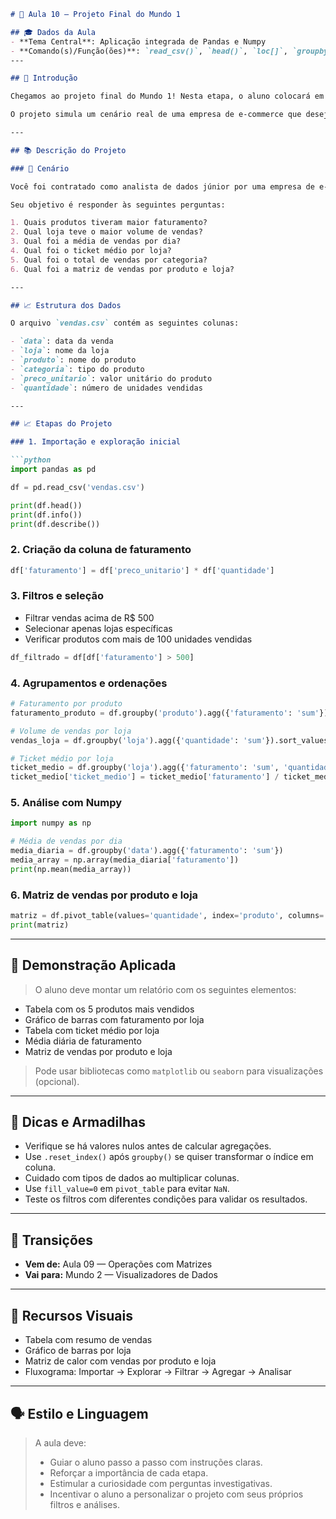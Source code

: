 ```markdown
# 🧠 Aula 10 — Projeto Final do Mundo 1

## 🎓 Dados da Aula
- **Tema Central**: Aplicação integrada de Pandas e Numpy
- **Comando(s)/Função(ões)**: `read_csv()`, `head()`, `loc[]`, `groupby()`, `agg()`, `np.array()`, `np.mean()`, `np.dot()`
---

## 📍 Introdução

Chegamos ao projeto final do Mundo 1! Nesta etapa, o aluno colocará em prática todos os conceitos aprendidos ao longo das aulas, integrando o uso de Pandas e Numpy para realizar uma análise completa de dados.

O projeto simula um cenário real de uma empresa de e-commerce que deseja entender o desempenho de suas vendas, produtos e lojas. O aluno deverá importar os dados, explorá-los, aplicar filtros, organizar e agregar informações, e realizar cálculos com Numpy para extrair insights relevantes.

---

## 📚 Descrição do Projeto

### 🛒 Cenário

Você foi contratado como analista de dados júnior por uma empresa de e-commerce. Ela possui um conjunto de dados com informações sobre vendas realizadas em diferentes lojas, produtos vendidos, preços, quantidades e datas.

Seu objetivo é responder às seguintes perguntas:

1. Quais produtos tiveram maior faturamento?
2. Qual loja teve o maior volume de vendas?
3. Qual foi a média de vendas por dia?
4. Qual foi o ticket médio por loja?
5. Qual foi o total de vendas por categoria?
6. Qual foi a matriz de vendas por produto e loja?

---

## 📈 Estrutura dos Dados

O arquivo `vendas.csv` contém as seguintes colunas:

- `data`: data da venda
- `loja`: nome da loja
- `produto`: nome do produto
- `categoria`: tipo do produto
- `preco_unitario`: valor unitário do produto
- `quantidade`: número de unidades vendidas

---

## 📈 Etapas do Projeto

### 1. Importação e exploração inicial

```python
import pandas as pd

df = pd.read_csv('vendas.csv')

print(df.head())
print(df.info())
print(df.describe())
```

### 2. Criação da coluna de faturamento

```python
df['faturamento'] = df['preco_unitario'] * df['quantidade']
```

### 3. Filtros e seleção

- Filtrar vendas acima de R$ 500
- Selecionar apenas lojas específicas
- Verificar produtos com mais de 100 unidades vendidas

```python
df_filtrado = df[df['faturamento'] > 500]
```

### 4. Agrupamentos e ordenações

```python
# Faturamento por produto
faturamento_produto = df.groupby('produto').agg({'faturamento': 'sum'}).sort_values(by='faturamento', ascending=False)

# Volume de vendas por loja
vendas_loja = df.groupby('loja').agg({'quantidade': 'sum'}).sort_values(by='quantidade', ascending=False)

# Ticket médio por loja
ticket_medio = df.groupby('loja').agg({'faturamento': 'sum', 'quantidade': 'sum'})
ticket_medio['ticket_medio'] = ticket_medio['faturamento'] / ticket_medio['quantidade']
```

### 5. Análise com Numpy

```python
import numpy as np

# Média de vendas por dia
media_diaria = df.groupby('data').agg({'faturamento': 'sum'})
media_array = np.array(media_diaria['faturamento'])
print(np.mean(media_array))
```

### 6. Matriz de vendas por produto e loja

```python
matriz = df.pivot_table(values='quantidade', index='produto', columns='loja', aggfunc='sum', fill_value=0)
print(matriz)
```

---

## 🧪 Demonstração Aplicada

> O aluno deve montar um relatório com os seguintes elementos:

- Tabela com os 5 produtos mais vendidos
- Gráfico de barras com faturamento por loja
- Tabela com ticket médio por loja
- Média diária de faturamento
- Matriz de vendas por produto e loja

> Pode usar bibliotecas como `matplotlib` ou `seaborn` para visualizações (opcional).

---

## 📎 Dicas e Armadilhas

- Verifique se há valores nulos antes de calcular agregações.
- Use `.reset_index()` após `groupby()` se quiser transformar o índice em coluna.
- Cuidado com tipos de dados ao multiplicar colunas.
- Use `fill_value=0` em `pivot_table` para evitar `NaN`.
- Teste os filtros com diferentes condições para validar os resultados.

---

## 🔄 Transições

- **Vem de:** Aula 09 — Operações com Matrizes  
- **Vai para:** Mundo 2 — Visualizadores de Dados

---

## 🎨 Recursos Visuais

- Tabela com resumo de vendas
- Gráfico de barras por loja
- Matriz de calor com vendas por produto e loja
- Fluxograma: Importar → Explorar → Filtrar → Agregar → Analisar

---

## 🗣 Estilo e Linguagem

> A aula deve:
> - Guiar o aluno passo a passo com instruções claras.
> - Reforçar a importância de cada etapa.
> - Estimular a curiosidade com perguntas investigativas.
> - Incentivar o aluno a personalizar o projeto com seus próprios filtros e análises.
```